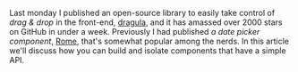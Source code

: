 Last monday I published an open-source library to easily take control of _drag & drop_ in the front-end, [dragula][1], and it has amassed over 2000 stars on GitHub in under a week. Previously I had published _a date picker component_, [Rome][2], that's somewhat popular among the nerds. In this article we'll discuss how you can build and isolate components that have a simple API.

[1]: https://github.com/bevacqua/dragula
[2]: https://github.com/bevacqua/rome
